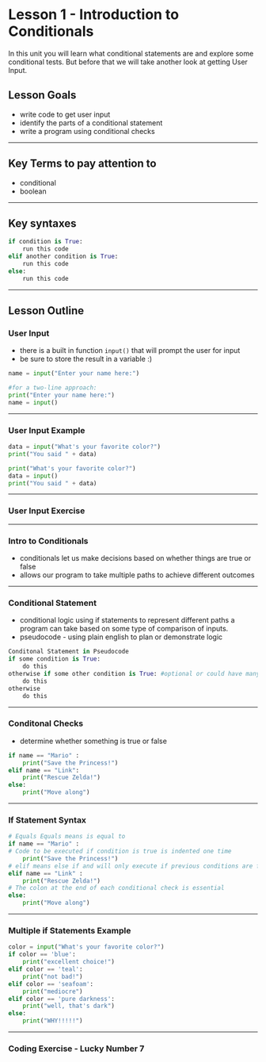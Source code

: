 # Lesson 1 - Introduction to Conditionals
In this unit you will learn what conditional statements are and explore some conditional tests.  But before that we will take another look at getting User Input.
## Lesson Goals
- write code to get user input
- identify the parts of a conditional statement
- write a program using conditional checks

---

## Key Terms to pay attention to
- conditional
- boolean 

---

## Key syntaxes
```python
if condition is True: 
    run this code
elif another condition is True:
    run this code
else:
    run this code
```

---

## Lesson Outline
### User Input
- there is a built in function ```input()``` that will prompt the user for input
- be sure to store the result in a variable :)
```python
name = input("Enter your name here:")

#for a two-line approach:
print("Enter your name here:")
name = input()
```

---

### User Input Example
```python
data = input("What's your favorite color?")
print("You said " + data)

print("What's your favorite color?")
data = input()
print("You said " + data)
```

---

### User Input Exercise

---

### Intro to Conditionals
- conditionals let us make decisions based on whether things are true or false
- allows our program to take multiple paths to achieve different outcomes

---

### Conditional Statement
- conditional logic using if statements to represent different paths a program can take based on some type of comparison of inputs.
- pseudocode - using plain english to plan or demonstrate logic
```python
Conditonal Statement in Pseudocode
if some condition is True:
    do this
otherwise if some other condition is True: #optional or could have many
    do this
otherwise
    do this
```
---

### Conditonal Checks
- determine whether something is true or false
```python
if name == "Mario" :
    print("Save the Princess!")
elif name == "Link":
    print("Rescue Zelda!")
else: 
    print("Move along")
```

---

### If Statement Syntax
```python
# Equals Equals means is equal to
if name == "Mario" :
# Code to be executed if condition is true is indented one time
    print("Save the Princess!")
# elif means else if and will only execute if previous conditions are false
elif name == "Link" :
    print("Rescue Zelda!")
# The colon at the end of each conditional check is essential
else:
    print("Move along")
```
---

### Multiple if Statements Example
```python
color = input("What's your favorite color?")
if color == 'blue':
	print("excellent choice!")
elif color == 'teal':
    print("not bad!")
elif color == 'seafoam':
    print("mediocre")
elif color == 'pure darkness':
    print("well, that's dark")
else: 
	print("WHY!!!!!") 
```

---

### Coding Exercise - Lucky Number 7
